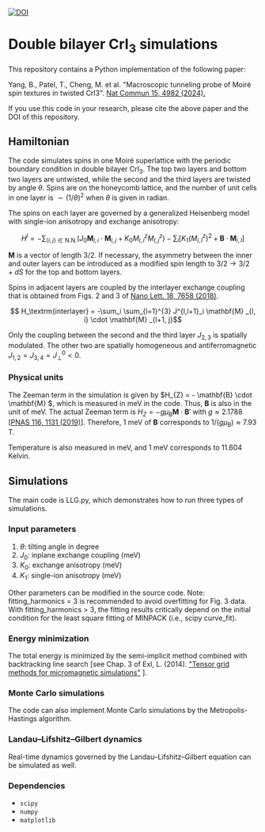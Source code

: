 [![DOI](https://zenodo.org/badge/DOI/10.5281/zenodo.11241392.svg)](https://doi.org/10.5281/zenodo.11241392)

# Double bilayer CrI<sub>3</sub> simulations

This repository contains a Python implementation of the following paper:

Yang, B., Patel, T., Cheng, M. et al. "Macroscopic tunneling probe of Moiré spin textures in twisted CrI3". [Nat Commun 15, 4982 (2024).](https://doi.org/10.1038/s41467-024-49261-6)

If you use this code in your research, please cite the above paper and the DOI of this repository.




## Hamiltonian

The code simulates spins in one Moiré superlattice with the periodic boundary condition in double bilayer CrI<sub>3</sub>. The top two layers and bottom two layers are untwisted, while the second and the third layers are twisted by angle $\theta$. Spins are on the honeycomb lattice, and the number of unit cells in one layer is $\sim (1/\theta)^2$ when $\theta$ is given in radian.

The spins on each layer are governed by a generalized Heisenberg model with single-ion anisotropy and exchange anisotropy:

$$ H^l = - \sum_{\langle i,j \rangle \in \textrm{N.N.}}  \left( J_0 \mathbf{M}_ {l,i} \cdot \mathbf{M}_ {l,j}  + K_0 M_{l, i}^z M_{l,j}^z \right) - \sum_{i}\left[ K_1 (M_{i,l}^z )^2 +  \mathbf{B} \cdot \mathbf{M} _{i,l} \right]$$ 

$\mathbf{M}$ is a vector of length $3/2$. If necessary, the asymmetry between the inner and outer layers can be introduced as a modified spin length to $3/2 \rightarrow 3/2 + dS$ for the top and bottom layers.

Spins in adjacent layers are coupled by the interlayer exchange coupling that is obtained from Figs. 2 and 3 of [Nano Lett. 18, 7658 (2018)](https://pubs.acs.org/doi/10.1021/acs.nanolett.8b03321).

$$ H_\textrm{interlayer} = -\sum_i \sum_{l=1}^{3} J^{l,l+1}_i \mathbf{M} _{l, i} \cdot \mathbf{M} _{l+1, j}$$

Only the coupling between the second and the third layer $J_{2,3}$ is spatially modulated. The other two are spatially homogeneous and antiferromagnetic 
$J_{1,2} = J_{3,4} = J^0_{\perp} < 0$. 

### Physical units

The Zeeman term in the simulation is given by $H_{Z} = - \mathbf{B} \cdot \mathbf{M} $, which is measured in meV in the code. Thus, $\mathbf{B}$ is also in the unit of meV. The actual Zeeman term is $H_{Z} = - g \mu _\textrm{B} \mathbf{M} \cdot \mathbf{B}'$ with $g \approx 2.1788$ [[PNAS 116, 1131 (2019)](https://pnas.org/doi/full/10.1073/pnas.1902100116)]. Therefore, 1 meV of $\mathbf{B}$ corresponds to $1/(g \mu _\textrm{B}) \approx 7.93$ T.

Temperature is also measured in meV, and 1 meV corresponds to 11.604 Kelvin.


## Simulations

The main code is LLG.py, which demonstrates how to run three types of simulations.

### Input parameters
1. $\theta$: tilting angle in degree
2. $J_0$: inplane exchange coupling (meV)
3. $K_0$: exchange anisotropy (meV)
4. $K_1$: single-ion anisotropy (meV)

Other parameters can be modified in the source code. Note: fitting_harmonics = 3 is recommended to avoid overfitting for Fig. 3 data. With fitting_harmonics > 3, the fitting results critically depend on the initial condition for the least square fitting of MINPACK (i.e., scipy curve_fit). 

### Energy minimization

The total energy is minimized by the semi-implicit method combined with backtracking line search [see Chap. 3 of Exl, L. (2014). ["Tensor grid methods for micromagnetic simulations"](https://doi.org/10.34726/hss.2014.21425) ]. 


### Monte Carlo simulations

The code can also implement Monte Carlo simulations by the Metropolis-Hastings algorithm. 

### Landau–Lifshitz–Gilbert dynamics

Real-time dynamics governed by the Landau–Lifshitz–Gilbert equation can be simulated as well.

### Dependencies

- `scipy`
- `numpy`
- `matplotlib`


